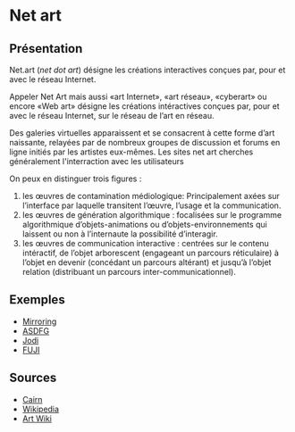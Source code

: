 # Net art
## Présentation
Net.art (*net dot art*) désigne les créations interactives conçues par, pour et avec le réseau Internet.

Appeler Net Art mais aussi «art Internet», «art réseau», «cyberart» ou encore «Web art» désigne les créations intéractives conçues par, pour et avec le réseau Internet,  sur le réseau de l’art en réseau.

Des galeries virtuelles apparaissent et se consacrent à cette forme d’art naissante, relayées par de nombreux groupes de discussion et forums en ligne initiés par les artistes eux-mêmes.
Les sites net art cherches généralement l'interraction avec les utilisateurs

On peux en distinguer trois figures : 
1. les œuvres de contamination médiologique:
Principalement axées sur l’interface par laquelle transitent l’œuvre, l’usage et la communication.
2. les œuvres de génération algorithmique :
focalisées sur le programme algorithmique d’objets-animations ou d’objets-environnements qui laissent ou non à l’internaute la possibilité d’interagir.
3. les œuvres de communication interactive :
centrées sur le contenu intéractif, de l’objet arborescent (engageant un parcours réticulaire) à l’objet en devenir (concédant un parcours altérant) et jusqu’à l’objet relation (distribuant un parcours inter-communicationnel).

## Exemples
- [Mirroring](http://mirrrroring.net/index.html)
- [ASDFG](http://asdfg.jodi.org/-------------------------------/-------------------------------/-------------------------------/-----------------------402vm981/vb553.html)
- [Jodi](https://wwwwwwwww.jodi.org/betalab/index.html)
- [FUJI](https://turbulence.org/Works/FUJI/player/play.html)

## Sources
- [Cairn](https://www.cairn.info/revue-communications-2011-1-page-113.htm)
- [Wikipedia](https://fr.wikipedia.org/wiki/Net.art)
- [Art Wiki](http://www.artwiki.fr/?WebArt)
